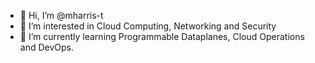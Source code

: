 - 👋 Hi, I’m @mharris-t
- 👀 I’m interested in Cloud Computing, Networking and Security
- 🌱 I’m currently learning Programmable Dataplanes, Cloud Operations and DevOps.

<!---
mharris-t/mharris-t is a ✨ special ✨ repository because its `README.md` (this file) appears on your GitHub profile.
You can click the Preview link to take a look at your changes.
--->
